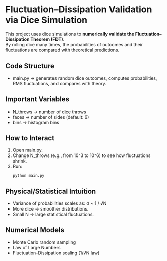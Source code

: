 # Fluctuation–Dissipation Validation via Dice Simulation

This project uses dice simulations to **numerically validate the Fluctuation–Dissipation Theorem (FDT)**.  
By rolling dice many times, the probabilities of outcomes and their fluctuations are compared with theoretical predictions.

## Code Structure
- main.py → generates random dice outcomes, computes probabilities, RMS fluctuations, and compares with theory.

## Important Variables
- N_throws → number of dice throws
- faces → number of sides (default: 6)
- bins → histogram bins

## How to Interact
1. Open main.py.
2. Change N_throws (e.g., from 10^3 to 10^6) to see how fluctuations shrink.
3. Run:
   ```bash
   python main.py
   ```

## Physical/Statistical Intuition
- Variance of probabilities scales as:
  σ ~ 1 / √N
- More dice → smoother distributions.
- Small N → large statistical fluctuations.

## Numerical Models
- Monte Carlo random sampling
- Law of Large Numbers
- Fluctuation–Dissipation scaling (1/√N law)
